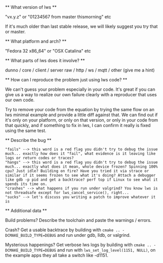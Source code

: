 ** What version of lws **

"vx.y.z" or "01234567 from master thismorning" etc

If it's much older than last stable release, we will likely suggest you try that or master.

** What platform and arch? **

"Fedora 32 x86_64" or "OSX Catalina" etc

** What parts of lws does it involve? **

dunno / core / client / server
raw / http / ws / mqtt / other (give me a hint)

** How can I reproduce the problem just using lws code? **

We can't guess your problem especially in your code.  It's great if you can give us a way to
realize our own failure clearly with a reproducer that uses our own code.

Try to remove your code from the equation by trying the same flow on an lws minimal example and provide a little diff against that. We can find out if it's only on your platform, or only on that version, or only in your code from that quickly, and if something to fix in lws, I can confirm it really is fixed using the same test.

** Describe the bug **

    "fails" --> this word is a red flag you didn't try to debug the issue much... exactly how does it "fail", what evidence is it leaving like logs or return codes or traces?
    "hangs" --> this word is a red flag you didn't try to debug the issue much... exactly what does it mean, whole device frozen? Spinning 100% cpu? Just idle? Building on fire? Have you tried it via strace or similar if it seems frozen to see what it's doing? Attach a debugger like gdb -p pid and get a backtrace? perf top if Linux to see what it spends its time on.
    "crashes" --> what happens if you run under valgrind? You know lws is not threadsafe except for lws_cancel_service(), right...
    "sucks" --> let's discuss you writing a patch to improve whatever it is

** Additional data **

Build problems? Describe the toolchain and paste the warnings / errors.

Crash? Get a usable backtrace by building with `cmake .. -DCMAKE_BUILD_TYPE=DEBUG` and run under gdb, lldb, or valgrind.

Mysterious happenings? Get verbose lws logs by building with `cmake .. -DCMAKE_BUILD_TYPE=DEBUG` and run with `lws_set_log_level(1151, NULL)`, on the example apps they all take a switch like -d1151.

